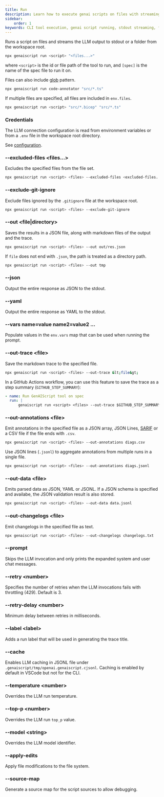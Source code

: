 ```yaml
---
title: Run
description: Learn how to execute genai scripts on files with streaming output to stdout, including usage of glob patterns, environment variables, and output options.
sidebar:
    order: 1
keywords: CLI tool execution, genai script running, stdout streaming, file globing, environment configuration
---
```


Runs a script on files and streams the LLM output to stdout or a folder from the workspace root.

```bash
npx genaiscript run <script> "<files...>"
```

where `<script>` is the id or file path of the tool to run, and `[spec]` is the name of the spec file to run it on.

Files can also include [glob](<https://en.wikipedia.org/wiki/Glob_(programming)>) pattern.

```sh
npx genaiscript run code-annotator "src/*.ts"
```

If multiple files are specified, all files are included in `env.files`.

```sh
npx genaiscript run <script> "src/*.bicep" "src/*.ts"
```

### Credentials

The LLM connection configuration is read from environment variables or from a `.env` file in the workspace root directory.

See [configuration](/genaiscript/getting-started/configuration).

### --excluded-files <files...>

Excludes the specified files from the file set.

```sh "--excluded-files <excluded-files...>"
npx genaiscript run <script> <files> --excluded-files <excluded-files...>
```

### --exclude-git-ignore

Exclude files ignored by the `.gitignore` file at the workspace root.

```sh "--exclude-git-ignore"
npx genaiscript run <script> <files> --exclude-git-ignore
```

### --out <file|directory>

Saves the results in a JSON file, along with markdown files of the output and the trace.

```sh "--out tmp"
npx genaiscript run <script> <files> --out out/res.json
```

If `file` does not end with `.json`, the path is treated as a directory path.

```sh "--out tmp"
npx genaiscript run <script> <files> --out tmp
```

### --json

Output the entire response as JSON to the stdout.

### --yaml

Output the entire response as YAML to the stdout.

### --vars name=value name2=value2 ...

Populate values in the `env.vars` map that can be used when running the prompt.

### --out-trace &lt;file&gt;

Save the markdown trace to the specified file.

```sh
npx genaiscript run <script> <files> --out-trace &lt;file&gt;
```

In a GitHub Actions workflow, you can use this feature to save the trace as a step summary (`GITHUB_STEP_SUMMARY`):

```yaml
- name: Run GenAIScript tool on spec
  run: |
      genaiscript run <script> <files> --out-trace $GITHUB_STEP_SUMMARY
```

### --out-annotations &lt;file&gt;

Emit annotations in the specified file as a JSON array, JSON Lines, [SARIF](https://sarifweb.azurewebsites.net/) or a CSV file if the file ends with `.csv`.

```sh
npx genaiscript run <script> <files> --out-annotations diags.csv
```

Use JSON lines (`.jsonl`) to aggregate annotations from multiple runs in a single file.

```sh
npx genaiscript run <script> <files> --out-annotations diags.jsonl
```

### --out-data &lt;file&gt;

Emits parsed data as JSON, YAML or JSONL. If a JSON schema is specified
and availabe, the JSON validation result is also stored.

```sh
npx genaiscript run <script> <files> --out-data data.jsonl
```

### --out-changelogs &lt;file&gt;

Emit changelogs in the specified file as text.

```sh
npx genaiscript run <script> <files> --out-changelogs changelogs.txt
```

### --prompt

Skips the LLM invocation and only prints the expanded system and user chat messages.

### --retry &lt;number&gt;

Specifies the number of retries when the LLM invocations fails with throttling (429).
Default is 3.

### --retry-delay &lt;number&gt;

Minimum delay between retries in milliseconds.

### --label &lt;label&gt;

Adds a run label that will be used in generating the trace title.

### --cache

Enables LLM caching in JSONL file under `.genaiscript/tmp/openai.genaiscript.cjsonl`. Caching is enabled by default in VSCode
but not for the CLI.

### --temperature &lt;number&gt;

Overrides the LLM run temperature.

### --top-p &lt;number&gt;

Overrides the LLM run `top_p` value.

### --model &lt;string&gt;

Overrides the LLM model identifier.

### --apply-edits

Apply file modifications to the file system.

### --source-map

Generate a source map for the script sources to allow debugging.
